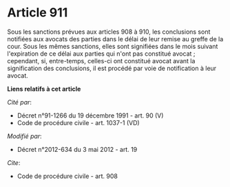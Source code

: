 # Article 911

Sous les sanctions prévues aux articles 908 à 910, les conclusions sont notifiées aux avocats des parties dans le délai de
leur remise au greffe de la cour. Sous les mêmes sanctions, elles sont signifiées dans le mois suivant l'expiration de ce
délai aux parties qui n'ont pas constitué avocat ; cependant, si, entre-temps, celles-ci ont constitué avocat avant la
signification des conclusions, il est procédé par voie de notification à leur avocat.

**Liens relatifs à cet article**

_Cité par_:

  - Décret n°91-1266 du 19 décembre 1991 - art. 90 (V)
  - Code de procédure civile - art. 1037-1 (VD)

_Modifié par_:

  - Décret n°2012-634 du 3 mai 2012 - art. 19

_Cite_:

  - Code de procédure civile - art. 908
